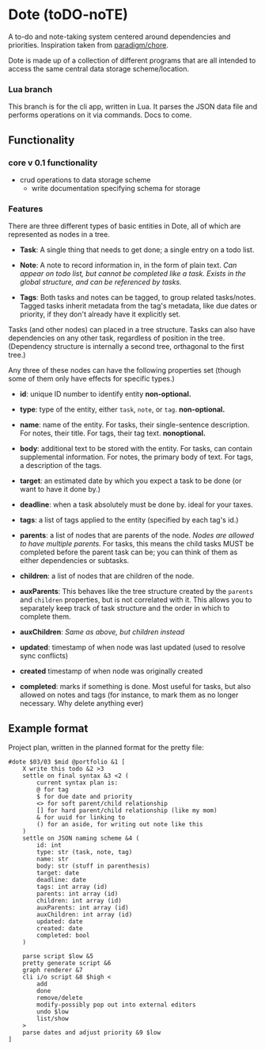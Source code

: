 # Dote (toDO-noTE)

A to-do and note-taking system centered around dependencies and priorities.
Inspiration taken from [paradigm/chore](https://github.com/paradigm/chore).

Dote is made up of a collection of different programs that are all intended to access the same central data storage scheme/location.

### Lua branch

This branch is for the cli app, written in Lua. It parses the JSON data file and performs operations on it via commands.
Docs to come.


## Functionality

### core v 0.1 functionality

- crud operations to data storage scheme
    - write documentation specifying schema for storage

### Features

There are three different types of basic entities in Dote, all of which are represented as nodes in a tree.

- **Task**: A single thing that needs to get done; a single entry on a todo list.

- **Note**: A note to record information in, in the form of plain text. *Can appear on todo list, but cannot be completed like a task. Exists in the global structure, and can be referenced by tasks.*

- **Tags**: Both tasks and notes can be tagged, to group related tasks/notes. Tagged tasks inherit metadata from the tag's metadata, like due dates or priority, if they don't already have it explicitly set.

Tasks (and other nodes) can placed in a tree structure. Tasks can also have dependencies on any other task, regardless of position in the tree. (Dependency structure is internally a second tree, orthagonal to the first tree.)

Any three of these nodes can have the following properties set (though some of them only have effects for specific types.)

- **id**: unique ID number to identify entity **non-optional.**

- **type**: type of the entity, either `task`, `note`, or `tag`. **non-optional.**

- **name**: name of the entity. For tasks, their single-sentence description. For notes, their title. For tags, their tag text. **nonoptional.**

- **body**: additional text to be stored with the entity. For tasks, can contain supplemental information. For notes, the primary body of text. For tags, a description of the tags.

- **target**: an estimated date by which you expect a task to be done (or want to have it done by.) 

- **deadline**: when a task absolutely must be done by. ideal for your taxes.

- **tags**: a list of tags applied to the entity (specified by each tag's id.)

- **parents**: a list of nodes that are parents of the node. *Nodes are allowed to have multiple parents.* For tasks, this means the child tasks MUST be completed before the parent task can be; you can think of them as either dependencies or subtasks.

- **children**: a list of nodes that are children of the node.

- **auxParents**: This behaves like the tree structure created by the `parents` and `children` properties, but is not correlated with it. This allows you to separately keep track of task structure and the order in which to complete them.

- **auxChildren**: *Same as above, but children instead*

- **updated**: timestamp of when node was last updated (used to resolve sync conflicts)

- **created** timestamp of when node was originally created

- **completed**: marks if something is done. Most useful for tasks, but also allowed on notes and tags (for instance, to mark them as no longer necessary. Why delete anything ever)



## Example format
Project plan, written in the planned format for the pretty file:

```
#dote $03/03 $mid @portfolio &1 [
    X write this todo &2 >3
    settle on final syntax &3 <2 (
        current syntax plan is:
        @ for tag
        $ for due date and priority
        <> for soft parent/child relationship
        [] for hard parent/child relationship (like my mom)
        & for uuid for linking to
        () for an aside, for writing out note like this
    )
    settle on JSON naming scheme &4 (
        id: int
        type: str (task, note, tag)
        name: str
        body: str (stuff in parenthesis)
        target: date
        deadline: date
        tags: int array (id)
        parents: int array (id)
        children: int array (id)
        auxParents: int array (id)
        auxChildren: int array (id)
        updated: date
        created: date
        completed: bool
    )

    parse script $low &5
    pretty generate script &6
    graph renderer &7
    cli i/o script &8 $high <
        add
        done
        remove/delete
        modify-possibly pop out into external editors
        undo $low
        list/show
    >
    parse dates and adjust priority &9 $low
]
```

